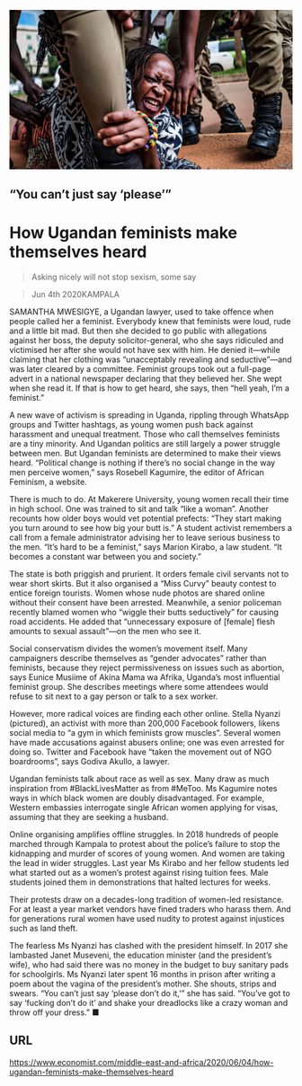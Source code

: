 ![](./images/20200606_MAP004_0.jpg)

## “You can’t just say ‘please’”

# How Ugandan feminists make themselves heard

> Asking nicely will not stop sexism, some say

> Jun 4th 2020KAMPALA

SAMANTHA MWESIGYE, a Ugandan lawyer, used to take offence when people called her a feminist. Everybody knew that feminists were loud, rude and a little bit mad. But then she decided to go public with allegations against her boss, the deputy solicitor-general, who she says ridiculed and victimised her after she would not have sex with him. He denied it—while claiming that her clothing was “unacceptably revealing and seductive”—and was later cleared by a committee. Feminist groups took out a full-page advert in a national newspaper declaring that they believed her. She wept when she read it. If that is how to get heard, she says, then “hell yeah, I’m a feminist.”

A new wave of activism is spreading in Uganda, rippling through WhatsApp groups and Twitter hashtags, as young women push back against harassment and unequal treatment. Those who call themselves feminists are a tiny minority. And Ugandan politics are still largely a power struggle between men. But Ugandan feminists are determined to make their views heard. “Political change is nothing if there’s no social change in the way men perceive women,” says Rosebell Kagumire, the editor of African Feminism, a website.

There is much to do. At Makerere University, young women recall their time in high school. One was trained to sit and talk “like a woman”. Another recounts how older boys would vet potential prefects: “They start making you turn around to see how big your butt is.” A student activist remembers a call from a female administrator advising her to leave serious business to the men. “It’s hard to be a feminist,” says Marion Kirabo, a law student. “It becomes a constant war between you and society.”

The state is both priggish and prurient. It orders female civil servants not to wear short skirts. But it also organised a “Miss Curvy” beauty contest to entice foreign tourists. Women whose nude photos are shared online without their consent have been arrested. Meanwhile, a senior policeman recently blamed women who “wiggle their butts seductively” for causing road accidents. He added that “unnecessary exposure of [female] flesh amounts to sexual assault”—on the men who see it.

Social conservatism divides the women’s movement itself. Many campaigners describe themselves as “gender advocates” rather than feminists, because they reject permissiveness on issues such as abortion, says Eunice Musiime of Akina Mama wa Afrika, Uganda’s most influential feminist group. She describes meetings where some attendees would refuse to sit next to a gay person or talk to a sex worker.

However, more radical voices are finding each other online. Stella Nyanzi (pictured), an activist with more than 200,000 Facebook followers, likens social media to “a gym in which feminists grow muscles”. Several women have made accusations against abusers online; one was even arrested for doing so. Twitter and Facebook have “taken the movement out of NGO boardrooms”, says Godiva Akullo, a lawyer.

Ugandan feminists talk about race as well as sex. Many draw as much inspiration from #BlackLivesMatter as from #MeToo. Ms Kagumire notes ways in which black women are doubly disadvantaged. For example, Western embassies interrogate single African women applying for visas, assuming that they are seeking a husband.

Online organising amplifies offline struggles. In 2018 hundreds of people marched through Kampala to protest about the police’s failure to stop the kidnapping and murder of scores of young women. And women are taking the lead in wider struggles. Last year Ms Kirabo and her fellow students led what started out as a women’s protest against rising tuition fees. Male students joined them in demonstrations that halted lectures for weeks.

Their protests draw on a decades-long tradition of women-led resistance. For at least a year market vendors have fined traders who harass them. And for generations rural women have used nudity to protest against injustices such as land theft.

The fearless Ms Nyanzi has clashed with the president himself. In 2017 she lambasted Janet Museveni, the education minister (and the president’s wife), who had said there was no money in the budget to buy sanitary pads for schoolgirls. Ms Nyanzi later spent 16 months in prison after writing a poem about the vagina of the president’s mother. She shouts, strips and swears. “You can’t just say ‘please don’t do it,’” she has said. “You’ve got to say ‘fucking don’t do it’ and shake your dreadlocks like a crazy woman and throw off your dress.” ■

## URL

https://www.economist.com/middle-east-and-africa/2020/06/04/how-ugandan-feminists-make-themselves-heard
